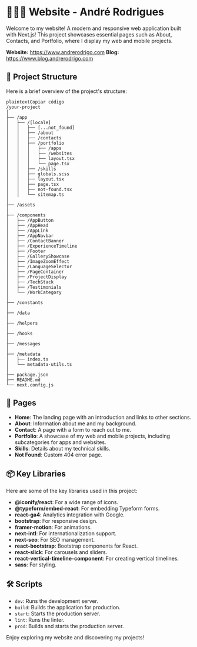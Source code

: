 # 👨🏽‍💻 Website - André Rodrigues

Welcome to my website! A modern and responsive web application built with Next.js! This project showcases essential pages such as About, Contacts, and Portfolio, where I display my web and mobile projects.

**Website:** https://www.andrerodrigo.com
**Blog:** https://www.blog.andrerodrigo.com

## 📂 Project Structure

Here is a brief overview of the project's structure:

```
plaintextCopiar código
/your-project
│
├── /app
│   ├── /[locale]
│   │   ├── [...not_found]
│   │   ├── /about
│   │   ├── /contacts
│   │   ├── /portfolio
│   │   │   ├── /apps
│   │   │   ├── /websites
│   │   │   ├── layout.tsx
│   │   │   └── page.tsx
│   │   ├── /skills
│   │   ├── globals.scss
│   │   ├── layout.tsx
│   │   ├── page.tsx
│   │   ├── not-found.tsx
│   │   └── sitemap.ts
│
├── /assets
│
├── /components
│   ├── /AppButton
│   ├── /AppHead
│   ├── /AppLink
│   ├── /AppNavbar
│   ├── /ContactBanner
│   ├── /ExperienceTimeline
│   ├── /Footer
│   ├── /GalleryShowcase
│   ├── /ImageZoomEffect
│   ├── /LanguageSelector
│   ├── /PageContainer
│   ├── /ProjectDisplay
│   ├── /TechStack
│   ├── /Testimonials
│   └── /WorkCategory
│
├── /constants
│
├── /data
│
├── /helpers
│
├── /hooks
│
├── /messages
│
├── /metadata
│   ├── index.ts
│   └── metadata-utils.ts
│
├── package.json
├── README.md
└── next.config.js

```

## 🚀 Pages

- **Home**: The landing page with an introduction and links to other sections.
- **About**: Information about me and my background.
- **Contact**: A page with a form to reach out to me.
- **Portfolio**: A showcase of my web and mobile projects, including subcategories for apps and websites.
- **Skills**: Details about my technical skills.
- **Not Found**: Custom 404 error page.

## 📦 Key Libraries

Here are some of the key libraries used in this project:

- **@iconify/react**: For a wide range of icons.
- **@typeform/embed-react**: For embedding Typeform forms.
- **react-ga4**: Analytics integration with Google.
- **bootstrap**: For responsive design.
- **framer-motion**: For animations.
- **next-intl**: For internationalization support.
- **next-seo**: For SEO management.
- **react-bootstrap**: Bootstrap components for React.
- **react-slick**: For carousels and sliders.
- **react-vertical-timeline-component**: For creating vertical timelines.
- **sass**: For styling.

## 🛠️ Scripts

- `dev`: Runs the development server.
- `build`: Builds the application for production.
- `start`: Starts the production server.
- `lint`: Runs the linter.
- `prod`: Builds and starts the production server.

Enjoy exploring my website and discovering my projects!
